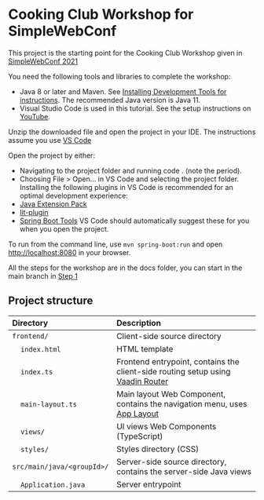 # Cooking Club Workshop for SimpleWebConf

This project is the starting point for the Cooking Club Workshop given in [SimpleWebConf 2021](https://simplewebconf.com/)

You need the following tools and libraries to complete the workshop:
- Java 8 or later and Maven. See [Installing Development Tools for instructions](https://vaadin.com/docs/v20/guide/install). The recommended Java version is Java 11.
- Visual Studio Code is used in this tutorial. See the setup instructions on [YouTube](https://www.youtube.com/watch?v=G_aJONwi0qo).

Unzip the downloaded file and open the project in your IDE. The instructions assume you use [VS Code](https://code.visualstudio.com/)

Open the project by either:
- Navigating to the project folder and running code . (note the period).
- Choosing File > Open…​ in VS Code and selecting the project folder.
Installing the following plugins in VS Code is recommended for an optimal development experience:
- [Java Extension Pack](https://marketplace.visualstudio.com/items?itemName=vscjava.vscode-java-pack)
- [lit-plugin](https://marketplace.visualstudio.com/items?itemName=runem.lit-plugin)
- [Spring Boot Tools](https://marketplace.visualstudio.com/items?itemName=Pivotal.vscode-spring-boot)
VS Code should automatically suggest these for you when you open the project.

To run from the command line, use `mvn spring-boot:run` and open [http://localhost:8080](http://localhost:8080) in your browser.

All the steps for the workshop are in the docs folder, you can start in the main branch in [Step 1](docs/1__event-view.md)

## Project structure

| Directory                                  | Description                                                                                                                 |
| :----------------------------------------- | :-------------------------------------------------------------------------------------------------------------------------- |
| `frontend/`                                | Client-side source directory                                                                                                |
| &nbsp;&nbsp;&nbsp;&nbsp;`index.html`       | HTML template                                                                                                               |
| &nbsp;&nbsp;&nbsp;&nbsp;`index.ts`         | Frontend entrypoint, contains the client-side routing setup using [Vaadin Router](https://vaadin.com/router)                |
| &nbsp;&nbsp;&nbsp;&nbsp;`main-layout.ts`   | Main layout Web Component, contains the navigation menu, uses [App Layout](https://vaadin.com/components/vaadin-app-layout) |
| &nbsp;&nbsp;&nbsp;&nbsp;`views/`           | UI views Web Components (TypeScript)                                                                                        |
| &nbsp;&nbsp;&nbsp;&nbsp;`styles/`          | Styles directory (CSS)                                                                                                      |
| `src/main/java/<groupId>/`                 | Server-side source directory, contains the server-side Java views                                                           |
| &nbsp;&nbsp;&nbsp;&nbsp;`Application.java` | Server entrypoint                                                                                                           |
